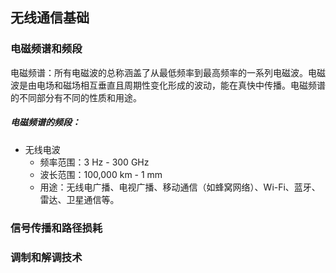 ## 无线通信基础

### 电磁频谱和频段

电磁频谱：所有电磁波的总称涵盖了从最低频率到最高频率的一系列电磁波。电磁波是由电场和磁场相互垂直且周期性变化形成的波动，能在真快中传播。电磁频谱的不同部分有不同的性质和用途。

##### 电磁频谱的频段：

- 无线电波
  - 频率范围：3 Hz - 300 GHz
  - 波长范围：100,000 km - 1 mm
  - 用途：无线电广播、电视广播、移动通信（如蜂窝网络）、Wi-Fi、蓝牙、雷达、卫星通信等。

### 信号传播和路径损耗

### 调制和解调技术

